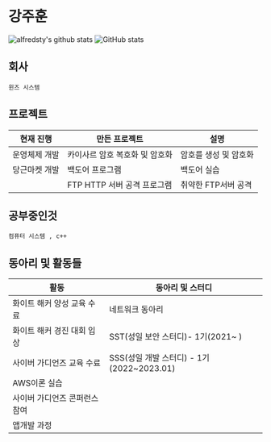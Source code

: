 
# 강주훈

![alfredsty's github stats](https://github-readme-stats.vercel.app/api/top-langs/?username=rkdwngns&show_icons=true&hide_border=true&title_color=004386&icon_color=004386&layout=compact)
 ![GitHub stats](https://github-readme-stats.vercel.app/api?username=rkdwngns&&show_icons=true&theme=codeSTACKr)
 
 ## 회사
    윈즈 시스템
## 프로젝트
|현재 진행|만든 프로젝트|설명|
|------|---|---|
|운영체제 개발|카이사르 암호 복호화 및 암호화|암호를 생성 및 암호화|
|당근마켓 개발|백도어 프로그램|백도어 실습|
||FTP HTTP 서버 공격 프로그램|취약한 FTP서버 공격|

## 공부중인것
    컴퓨터 시스템 , c++

## 동아리 및 활동들
|활동|동아리 및 스터디|
|------|---|
|화이트 해커 양성 교육 수료|네트워크 동아리|
|화이트 해커 경진 대회 입상|SST(성일 보안 스터디)- 1기(2021~ )|
|사이버 가디언즈 교육 수료|SSS(성일 개발 스터디) - 1기(2022~2023.01)|
 |AWS이론 실습||
  |사이버 가디언즈 콘퍼런스 참여||
|앱개발 과정||
